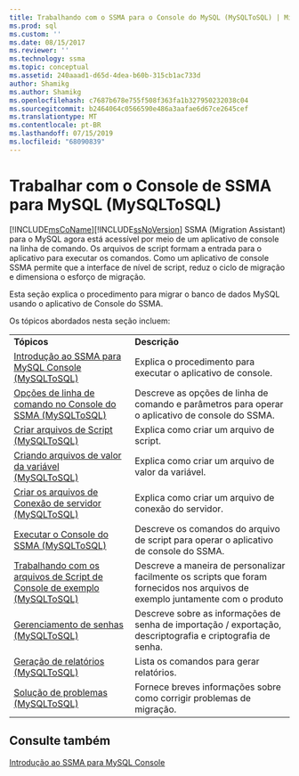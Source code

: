 ```yaml
---
title: Trabalhando com o SSMA para o Console do MySQL (MySQLToSQL) | Microsoft Docs
ms.prod: sql
ms.custom: ''
ms.date: 08/15/2017
ms.reviewer: ''
ms.technology: ssma
ms.topic: conceptual
ms.assetid: 240aaad1-d65d-4dea-b60b-315cb1ac733d
author: Shamikg
ms.author: Shamikg
ms.openlocfilehash: c7687b678e755f508f363fa1b327950232038c04
ms.sourcegitcommit: b2464064c0566590e486a3aafae6d67ce2645cef
ms.translationtype: MT
ms.contentlocale: pt-BR
ms.lasthandoff: 07/15/2019
ms.locfileid: "68090839"
---
```

# <a name="working-with-ssma-for-mysql-console-mysqltosql"></a>Trabalhar com o Console de SSMA para MySQL (MySQLToSQL)
[!INCLUDE[msCoName](../../includes/msconame_md.md)][!INCLUDE[ssNoVersion](../../includes/ssnoversion-md.md)] SSMA (Migration Assistant) para o MySQL agora está acessível por meio de um aplicativo de console na linha de comando. Os arquivos de script formam a entrada para o aplicativo para executar os comandos. Como um aplicativo de console SSMA permite que a interface de nível de script, reduz o ciclo de migração e dimensiona o esforço de migração.  
  
Esta seção explica o procedimento para migrar o banco de dados MySQL usando o aplicativo de Console do SSMA.  
  
Os tópicos abordados nesta seção incluem:  
  
|||  
|-|-|  
|**Tópicos**|**Descrição**|  
|[Introdução ao SSMA para MySQL Console &#40;MySQLToSQL&#41;](../../ssma/mysql/getting-started-with-ssma-for-mysql-console-mysqltosql.md)|Explica o procedimento para executar o aplicativo de console.|  
|[Opções de linha de comando no Console do SSMA &#40;MySQLToSQL&#41;](../../ssma/mysql/command-line-options-in-ssma-console-mysqltosql.md)|Descreve as opções de linha de comando e parâmetros para operar o aplicativo de console do SSMA.|  
|[Criar arquivos de Script &#40;MySQLToSQL&#41;](../../ssma/mysql/creating-script-files-mysqltosql.md)|Explica como criar um arquivo de script.|  
|[Criando arquivos de valor da variável &#40;MySQLToSQL&#41;](../../ssma/mysql/creating-variable-value-files-mysqltosql.md)|Explica como criar um arquivo de valor da variável.|  
|[Criar os arquivos de Conexão de servidor &#40;MySQLToSQL&#41;](../../ssma/mysql/creating-the-server-connection-files-mysqltosql.md)|Explica como criar um arquivo de conexão do servidor.|  
|[Executar o Console do SSMA &#40;MySQLToSQL&#41;](../../ssma/mysql/executing-the-ssma-console-mysqltosql.md)|Descreve os comandos do arquivo de script para operar o aplicativo de console do SSMA.|  
|[Trabalhando com os arquivos de Script de Console de exemplo &#40;MySQLToSQL&#41;](../../ssma/mysql/working-with-the-sample-console-script-files-mysqltosql.md)|Descreve a maneira de personalizar facilmente os scripts que foram fornecidos nos arquivos de exemplo juntamente com o produto|  
|[Gerenciamento de senhas &#40;MySQLToSQL&#41;](../../ssma/mysql/managing-passwords-mysqltosql.md)|Descreve sobre as informações de senha de importação / exportação, descriptografia e criptografia de senha.|  
|[Geração de relatórios &#40;MySQLToSQL&#41;](../../ssma/mysql/generating-reports-mysqltosql.md)|Lista os comandos para gerar relatórios.|  
|[Solução de problemas &#40;MySQLToSQL&#41;](../../ssma/mysql/troubleshooting-mysqltosql.md)|Fornece breves informações sobre como corrigir problemas de migração.|  
  
## <a name="see-also"></a>Consulte também  
[Introdução ao SSMA para MySQL Console](getting-started-with-ssma-for-mysql-console-mysqltosql.md)  
  
